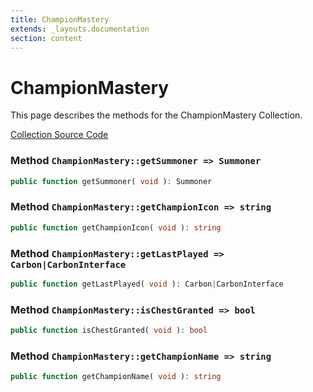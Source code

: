 ```yaml
---
title: ChampionMastery
extends: _layouts.documentation
section: content
---
```


# ChampionMastery

This page describes the methods for the ChampionMastery Collection.

[Collection Source Code](https://github.com/supergrecko/RiotQuest/blob/master/src/RiotQuest/Components/Collections/ChampionMastery.php)

### Method <code>ChampionMastery::getSummoner => Summoner</code>

```php
public function getSummoner( void ): Summoner
```
    
### Method <code>ChampionMastery::getChampionIcon => string</code>

```php
public function getChampionIcon( void ): string
```
    
### Method <code>ChampionMastery::getLastPlayed => Carbon|CarbonInterface</code>

```php
public function getLastPlayed( void ): Carbon|CarbonInterface
```
    
### Method <code>ChampionMastery::isChestGranted => bool</code>

```php
public function isChestGranted( void ): bool
```
    
### Method <code>ChampionMastery::getChampionName => string</code>

```php
public function getChampionName( void ): string
```
    
